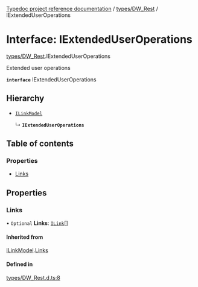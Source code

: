 [Typedoc project reference documentation](../README.md) / [types/DW_Rest](../modules/types_dw_rest.md) / IExtendedUserOperations

# Interface: IExtendedUserOperations

[types/DW_Rest](../modules/types_dw_rest.md).IExtendedUserOperations

Extended user operations

**`interface`** IExtendedUserOperations

## Hierarchy

- [`ILinkModel`](types_dw_rest.ilinkmodel.md)

  ↳ **`IExtendedUserOperations`**

## Table of contents

### Properties

- [Links](types_dw_rest.iextendeduseroperations.md#links)

## Properties

### Links

• `Optional` **Links**: [`ILink`](types_dw_rest.ilink.md)[]

#### Inherited from

[ILinkModel](types_dw_rest.ilinkmodel.md).[Links](types_dw_rest.ilinkmodel.md#links)

#### Defined in

[types/DW_Rest.d.ts:8](https://github.com/DocuWare/REST-Sample-TS/blob/828b3d4/src/types/DW_Rest.d.ts#L8)
